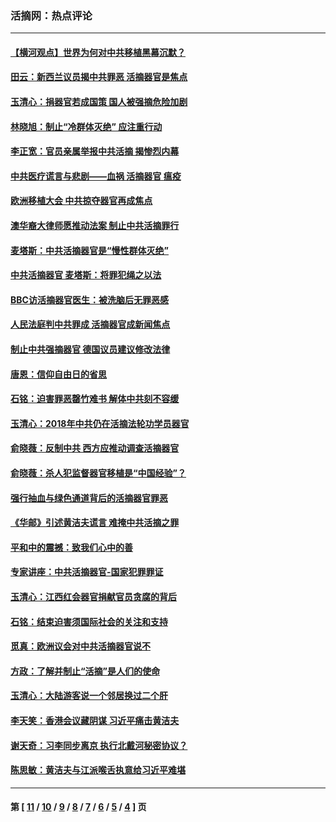 ### 活摘网：热点评论
---
#### [【横河观点】世界为何对中共移植黑幕沉默？](../../pages/nf5879/n13244249.md?11260430) 
#### [田云：新西兰议员揭中共罪恶 活摘器官是焦点](../../pages/nf5879/n13070629.md?11260430) 
#### [玉清心：捐器官若成国策 国人被强摘危险加剧](../../pages/nf5879/n12802713.md?11260430) 
#### [林晓旭：制止“冷群体灭绝” 应注重行动](../../pages/nf5879/n12779736.md?11260430) 
#### [李正宽：官员亲属举报中共活摘 揭惨烈内幕](../../pages/nf5879/n12684490.md?11260430) 
#### [中共医疗谎言与悲剧——血祸 活摘器官 瘟疫](../../pages/nf5879/n12372103.md?11260430) 
#### [欧洲移植大会 中共掠夺器官再成焦点](../../pages/nf5879/n11538883.md?11260430) 
#### [澳华裔大律师愿推动法案 制止中共活摘罪行](../../pages/nf5879/n11377039.md?11260430) 
#### [麦塔斯：中共活摘器官是“慢性群体灭绝”](../../pages/nf5879/n11350529.md?11260430) 
#### [中共活摘器官 麦塔斯：将罪犯绳之以法](../../pages/nf5879/n11347973.md?11260430) 
#### [BBC访活摘器官医生：被洗脑后无罪恶感](../../pages/nf5879/n11335935.md?11260430) 
#### [人民法庭判中共罪成 活摘器官成新闻焦点](../../pages/nf5879/n11331578.md?11260430) 
#### [制止中共强摘器官 德国议员建议修改法律](../../pages/nf5879/n11249451.md?11260430) 
#### [唐恩：信仰自由日的省思](../../pages/nf5879/n11003525.md?11260430) 
#### [石铭：迫害罪恶罄竹难书  解体中共刻不容缓](../../pages/nf5879/n10942855.md?11260430) 
#### [玉清心：2018年中共仍在活摘法轮功学员器官](../../pages/nf5879/n10914646.md?11260430) 
#### [俞晓薇：反制中共 西方应推动调查活摘器官](../../pages/nf5879/n10794671.md?11260430) 
#### [俞晓薇：杀人犯监督器官移植是“中国经验”？](../../pages/nf5879/n10466427.md?11260430) 
#### [强行抽血与绿色通道背后的活摘器官罪恶](../../pages/nf5879/n10004708.md?11260430) 
#### [《华邮》引述黄洁夫谎言 难掩中共活摘之罪](../../pages/nf5879/n9642309.md?11260430) 
#### [平和中的震撼：致我们心中的善](../../pages/nf5879/n9021123.md?11260430) 
#### [专家讲座：中共活摘器官-国家犯罪罪证](../../pages/nf5879/n8828153.md?11260430) 
#### [玉清心：江西红会器官捐献官员贪腐的背后](../../pages/nf5879/n8522122.md?11260430) 
#### [石铭：结束迫害须国际社会的关注和支持](../../pages/nf5879/n8443497.md?11260430) 
#### [觅真：欧洲议会对中共活摘器官说不](../../pages/nf5879/n8337486.md?11260430) 
#### [方政：了解并制止“活摘”是人们的使命](../../pages/nf5879/n8329214.md?11260430) 
#### [玉清心：大陆游客说一个邻居换过二个肝](../../pages/nf5879/n8291404.md?11260430) 
#### [李天笑：香港会议藏阴谋 习近平痛击黄洁夫](../../pages/nf5879/n8241459.md?11260430) 
#### [谢天奇：习李同步离京 执行北戴河秘密协议？](../../pages/nf5879/n8230418.md?11260430) 
#### [陈思敏：黄洁夫与江派喉舌执意给习近平难堪](../../pages/nf5879/n8222166.md?11260430) 

---
#### 第 [ [11](./11.md?11260430) / [10](./10.md?11260430) / [9](./9.md?11260430) / [8](./8.md?11260430) / [7](./7.md?11260430) / [6](./6.md?11260430) / [5](./5.md?11260430) / [4](./4.md?11260430) ] 页

